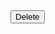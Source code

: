    <form class="mt-6" method="POST">
                <input type="hidden" name="__method_delete" value="DELETE">
                <input type="hidden" name="id" value="<?= $note['id']?>">
            <button class="text-small text-red-600">Delete</button>
        </form>